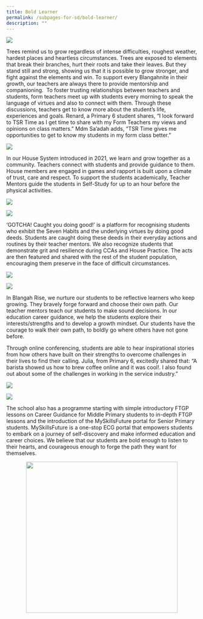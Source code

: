 ```yaml
---
title: Bold Learner
permalink: /subpages-for-sd/bold-learner/
description: ""
---
```

![](/images/2023%20Photos/Student%20Development/image12.png)

Trees remind us to grow regardless of intense difficulties, roughest weather, hardest places and heartless circumstances. Trees are exposed to elements that break their branches, hurt their roots and take their leaves. But they stand still and strong, showing us that it is possible to grow stronger, and fight against the elements and win. To support every Blangahnite in their growth, our teachers are always there to provide mentorship and companioning.&nbsp; To foster trusting relationships between teachers and students, form teachers meet up with students every morning to speak the language of virtues and also to connect with them. Through these discussions, teachers get to know more about the student’s life, experiences and goals. Renard, a Primary 6 student shares, “I look forward to TSR Time as I get time to share with my Form Teachers my views and opinions on class matters.” Mdm Sa’adah adds, “TSR Time gives me opportunities to get to know my students in my form class better.”

![](/images/2023%20Photos/Student%20Development/image13.png)

In our House System introduced in 2021, we learn and grow together as a community. Teachers connect with students and provide guidance to them. House members are engaged in games and rapport is built upon a climate of trust, care and respect. To support the students academically, Teacher Mentors guide the students in Self-Study for up to an hour before the physical activities.

![](/images/2023%20Photos/Student%20Development/image14.png)

![](/images/2023%20Photos/Student%20Development/image15.png)

‘GOTCHA! Caught you doing good!’ is a platform for recognising students who exhibit the Seven Habits and the underlying virtues by doing good deeds. Students are caught doing these deeds in their everyday actions and routines by their teacher mentors. We also recognize students that demonstrate grit and resilience during CCAs and House Practice. The acts are then featured and shared with the rest of the student population, encouraging them preserve in the face of difficult circumstances.

![](/images/2023%20Photos/Student%20Development/image16.jpeg)

![](/images/2023%20Photos/Student%20Development/image17.jpeg)

In Blangah Rise, we nurture our students to be reflective learners who keep growing. They bravely forge forward and choose their own path. Our teacher mentors teach our students to make sound decisions. In our education career guidance, we help the students explore their interests/strengths and to develop a growth mindset. Our students have the courage to walk their own path, to boldly go where others have not gone before.

Through online conferencing, students are able to hear inspirational stories from how others have built on their strengths to overcome challenges in their lives to find their calling. Julia, from Primary 6, excitedly shared that: “A barista showed us how to brew coffee online and it was cool!. I also found out about some of the challenges in working in the service industry.”

![](/images/2023%20Photos/Student%20Development/image18.png)

![](/images/2023%20Photos/Student%20Development/image19.png)

The school also has a programme starting with simple introductory FTGP lessons on Career Guidance for Middle Primary students to in-depth FTGP lessons and the introduction of the MySkillsFuture portal for Senior Primary students. MySkillsFuture is a one-stop ECG portal that empowers students to embark on a journey of self-discovery and make informed education and career choices. We believe that our students are bold enough to listen to their hearts, and courageous enough to forge the path they want for themselves.

<div class="column"> <div class="row"> <div style="width:100%;text-align:center;"> <a href="/our-curriculum/student-development/"> <img height="400" width="400" src="/images/2023%20Photos/Student%20Development/image11.png"></a></div></div></div>